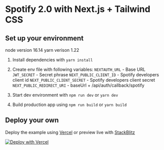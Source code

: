 # Spotify 2.0 with Next.js + Tailwind CSS

## Set up your environment

node version 16.14
yarn verison 1.22

1. Install dependencies with `yarn install`

2. Create env file with following variables:
`NEXTAUTH_URL` - Base URL
`JWT_SECRET` - Secret phrase
`NEXT_PUBLIC_CLIENT_ID` - Spotify developers client id
`NEXT_PUBLIC_CLIENT_SECRET` - Spotify developers client secret
`NEXT_PUBLIC_REDIRECT_URI` - baseUrl + /api/auth/callback/spotify

3. Start dev environment with `npm run dev` or `yarn dev`

4. Build production app using `npm run build` or `yarn build`

## Deploy your own

Deploy the example using [Vercel](https://vercel.com?utm_source=github&utm_medium=readme&utm_campaign=next-example) or preview live with [StackBlitz](https://stackblitz.com/github/vercel/next.js/tree/canary/examples/with-tailwindcss)

[![Deploy with Vercel](https://vercel.com/button)](https://vercel.com/new/git/external?repository-url=https://github.com/vercel/next.js/tree/canary/examples/with-tailwindcss&project-name=with-tailwindcss&repository-name=with-tailwindcss)
